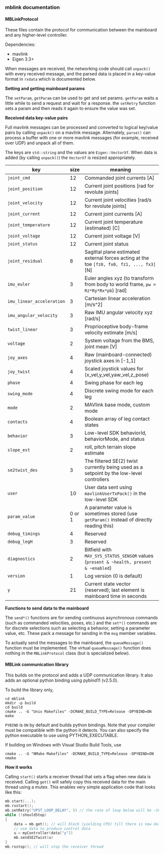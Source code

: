 ### mblink documentation

#### MBLinkProtocol

These files contain the protocol for communication between the mainboard and any higher-level controller.

Dependencies:

- mavlink
- Eigen 3.3+

When messages are received, the networking code should call `unpack()` with every received message, and the parsed data is placed in a key-value format in `rxdata` which is documented below. 

**Setting and getting mainboard params**

The `setParam`, `getParam` can be used to get and set params. `getParam` waits a little while to send a request and wait for a response. the `setRetry` function sets a param and then reads it again to ensure the value was set.

**Received data key-value pairs**

Full mavlink messages can be processed and converted to logical key/value pairs by calling `unpack()` on a mavlink message. Alternately, `parse()` can process a buffer with one or more mavlink messages (for example, received over UDP) and unpack all of them.

The keys are `std::string` and the values are `Eigen::VectorXf`. When data is added (by calling `unpack()`) the `VectorXf` is resized appropriately.

| key | size | meaning |
| ------ | ------ | ------ |
| `joint_cmd` | 12 | Commanded joint currents [A] |
| `joint_position` | 12 | Current joint positions [rad for revolute joints] |
| `joint_velocity` | 12 | Current joint velocities [rad/s for revolute joints] |
| `joint_current` | 12 | Current joint currents [A] |
| `joint_temperature` | 12 | Current joint temperature (estimated) [C] |
| `joint_voltage` | 12 | Current joint voltage [V] |
| `joint_status` | 12 | Current joint status |
| `joint_residual` | 8 | Sagittal plane estimated external forces acting at the toe `[fz0, fx0, fz1, ..., fx3]` [N] |
| `imu_euler` | 3 | Euler angles xyz (to transform from body to world frame, `pw = Rz*Ry*Rx*pb`) [rad] |
| `imu_linear_acceleration` | 3 | Cartesian linear acceleration [m/s^2] |
| `imu_angular_velocity` | 3 | Raw IMU angular velocity xyz [rad/s] |
| `twist_linear` | 3 | Proprioceptive body-frame velocity estimate [m/s] |
| `voltage` | 2 | System voltage from the BMS, joint mean [V] |
| `joy_axes` | 4 | Raw (mainboard-connected) joystick axes in [-1,1] |
| `joy_twist` | 4 | Scaled joystick values for (x_vel,y_vel,yaw_vel,z_pose) |
| `phase` | 4 | Swing phase for each leg |
| `swing_mode` | 4 | Discrete swing mode for each leg |
| `mode` | 2 | MAVlink base mode, custom mode |
| `contacts` | 4 | Boolean array of leg contact states |
| `behavior` | 3 | Low-level SDK behaviorId, behaviorMode, and status |
| `slope_est` | 2 | roll, pitch terrain slope estimate |
| `se2twist_des` | 3 | The filtered SE(2) twist currently being used as a setpoint by the low-level controllers |
| `user` | 10 | User data sent using `mavlinkUserTxPack()` in the low-level SDK | 
| `param_value` | 0 or 1 | A parameter value is sometimes stored (use `getParam()` instead of directly reading this) |
| `debug_timings` | 4 | Reserved |
| `debug_legH` | 3 | Reserved |
| `diagnostics` | 2 | Bitfield with `MAV_SYS_STATUS_SENSOR` values (`present & ~health, present & ~enabled`) |
| `version` | 1 | Log version (0 is default) |
| `y` | 21 | Current state vector (reserved); last element is mainboard time in seconds |

**Functions to send data to the mainboard**

The `send*()` functions are for sending continuous asynchronous commands (such as commanded velocities, poses, etc.) and the `set*()` commands are for discrete selections such as selecting a behavior, setting a parameter value, etc. These pack a message for sending in the `msg` member variables.

To actually send the messages to the mainboard, the `queueMessage()` function must be implemented. The virtual `queueMessage()` function does nothing in the `MBLinkProtocol` class (but is specialized below).

#### MBLink communication library

This builds on the protocol and adds a UDP communication library. It also adds an optional python binding using pybind11 (v2.5.0).

To build the library only,
```
cd mblink
mkdir -p build
cd build
cmake .. -G "Unix Makefiles" -DCMAKE_BUILD_TYPE=Release -DPYBIND=ON
make
```
`PYBIND` is `ON` by default and builds python bindings. Note that your compiler must be compatible with the python it detects. You can also specify the python executable to use using PYTHON_EXECUTABLE.

If building on Windows with Visual Studio Build Tools, use
```
cmake .. -G "NMake Makefiles" -DCMAKE_BUILD_TYPE=Release -DPYBIND=ON
nmake
```

**How it works**

Calling `start()` starts a receiver thread that sets a flag when new data is received. Calling `get()` will safely copy this received data for the main thread using a mutex. This enables very simple application code that looks like this:
```C
mb.start(...);
mb.rxstart();
mb.setRetry("UPST_LOOP_DELAY", 5) // the rate of loop below will be ~1000/n Hz
while (!shouldStop)
{
	data = mb.get(); // will block (yielding CPU) till there is new data
	// use data to produce control data
	u = myController(data["y"])
	mb.sendSE2Twist(u)
}
mb.rxstop(); // will stop the receiver thread
```
